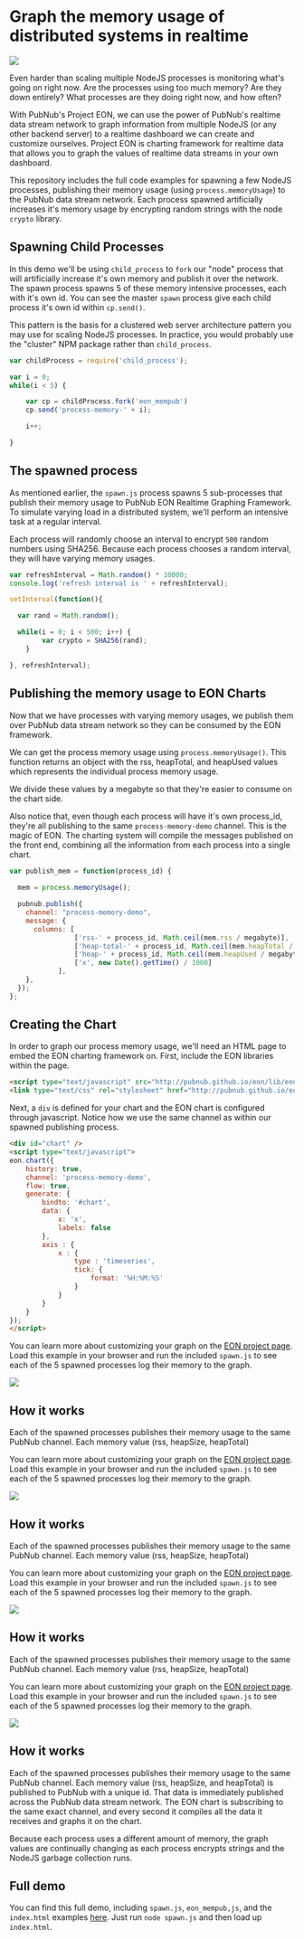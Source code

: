 # Graph the memory usage of distributed systems in realtime

![](http://i.imgur.com/MrdqkkD.gif)

Even harder than scaling multiple NodeJS processes is monitoring what's going on right now. Are the processes using too much memory? Are they down entirely? What processes are they doing right now, and how often?

With PubNub's Project EON, we can use the power of PubNub's realtime data stream network to graph information from multiple NodeJS (or any other backend server) to a realtime dashboard we can create and customize ourselves. Project EON is charting framework for realtime data that allows you to graph the values of realtime data streams in your own dashboard.

This repository includes the full code examples for spawning a few NodeJS processes, publishing their memory usage (using `process.memoryUsage`) to the PubNub data stream network. Each process spawned artificially increases it's memory usage by encrypting random strings with the node `crypto` library.

## Spawning Child Processes

In this demo we'll be using `child_process` to `fork` our "node" process that will artificially increase it's own memory and publish it over the network. The spawn process spawns 5 of these memory intensive processes, each with it's own id. You can see the master `spawn` process give each child process it's own id within `cp.send()`.

This pattern is the basis for a clustered web server architecture pattern you may use for scaling NodeJS processes. In practice, you would probably use the "cluster" NPM package rather than `child_process`.

```js
var childProcess = require('child_process');

var i = 0;
while(i < 5) {

	var cp = childProcess.fork('eon_mempub')
	cp.send('process-memory-' + i);

	i++;

}
```

## The spawned process

As mentioned earlier, the `spawn.js` process spawns 5 sub-processes that publish their memory usage to PubNub EON Realtime Graphing Framework. To simulate varying load in a distributed system, we'll perform an intensive task at a regular interval. 

Each process will randomly choose an interval to encrypt `500` random numbers using SHA256. Because each process chooses a random interval, they will have varying memory usages.

```js
var refreshInterval = Math.random() * 10000;
console.log('refresh interval is ' + refreshInterval);

setInterval(function(){

  var rand = Math.random();

  while(i = 0; i < 500; i++) {
		var crypto = SHA256(rand);  
	}

}, refreshInterval);
```

## Publishing the memory usage to EON Charts

Now that we have processes with varying memory usages, we publish them over PubNub data stream network so they can be consumed by the EON framework.

We can get the process memory usage using `process.memoryUsage()`. This function returns an object with the rss, heapTotal, and heapUsed values which represents the individual process memory usage.

We divide these values by a megabyte so that they're easier to consume on the chart side.

Also notice that, even though each process will have it's own process_id, they're all publishing to the same `process-memory-demo` channel. This is the magic of EON. The charting system will compile the messages published on the front end, combining all the information from each process into a single chart.

```js
var publish_mem = function(process_id) {
  
  mem = process.memoryUsage();

  pubnub.publish({
    channel: "process-memory-demo",
    message: {
      columns: [
				['rss-' + process_id, Math.ceil(mem.rss / megabyte)],
				['heap-total-' + process_id, Math.ceil(mem.heapTotal / megabyte)],
				['heap-' + process_id, Math.ceil(mem.heapUsed / megabyte)],
				['x', new Date().getTime() / 1000]
			], 
    },
  });
};
```

## Creating the Chart

In order to graph our process memory usage, we'll need an HTML page to embed the EON charting framework on. First, include the EON libraries within the page.

```html
<script type="text/javascript" src="http://pubnub.github.io/eon/lib/eon.js"></script>
<link type="text/css" rel="stylesheet" href="http://pubnub.github.io/eon/lib/eon.css" />
```

Next, a `div` is defined for your chart and the EON chart is configured through javascript. Notice how we use the same channel as within our spawned publishing process.

```html
<div id="chart" />
<script type="text/javascript">
eon.chart({
	history: true,
	channel: 'process-memory-demo',
	flow: true,
	generate: {
		bindto: '#chart',
		data: {
			x: 'x',
			labels: false
		},
		axis : {
			x : {
				type : 'timeseries',
				tick: {
					format: '%H:%M:%S'
				}
			}
		}
	}
});	
</script>
```

You can learn more about customizing your graph on the [EON project page](http://www.pubnub.com/developers/eon/). Load this example in your browser and run the included `spawn.js` to see each of the 5 spawned processes log their memory to the graph.

![](http://i.imgur.com/MrdqkkD.gif)

## How it works

Each of the spawned processes publishes their memory usage to the same PubNub channel. Each memory value (rss, heapSize, heapTotal)

You can learn more about customizing your graph on the [EON project page](http://www.pubnub.com/developers/eon/). Load this example in your browser and run the included `spawn.js` to see each of the 5 spawned processes log their memory to the graph.

![](http://i.imgur.com/MrdqkkD.gif)

## How it works

Each of the spawned processes publishes their memory usage to the same PubNub channel. Each memory value (rss, heapSize, heapTotal)

You can learn more about customizing your graph on the [EON project page](http://www.pubnub.com/developers/eon/). Load this example in your browser and run the included `spawn.js` to see each of the 5 spawned processes log their memory to the graph.

![](http://i.imgur.com/MrdqkkD.gif)

## How it works

Each of the spawned processes publishes their memory usage to the same PubNub channel. Each memory value (rss, heapSize, heapTotal)

You can learn more about customizing your graph on the [EON project page](http://www.pubnub.com/developers/eon/). Load this example in your browser and run the included `spawn.js` to see each of the 5 spawned processes log their memory to the graph.

![](http://i.imgur.com/MrdqkkD.gif)

## How it works

Each of the spawned processes publishes their memory usage to the same PubNub channel. Each memory value (rss, heapSize, and heapTotal) is published to PubNub with a unique id. That data is immediately published across the PubNub data stream network. The EON chart is subscribing to the same exact channel, and every second it compiles all the data it receives and graphs it on the chart.

Because each process uses a different amount of memory, the graph values are continually changing as each process encrypts strings and the NodeJS garbage collection runs. 

## Full demo

You can find this full demo, including `spawn.js`, `eon_mempub,js`, and the `index.html` examples [here](https://github.com/pubnub/eon-distributed). Just run `node spawn.js` and then load up `index.html`.
